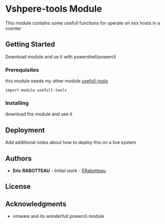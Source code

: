 # Vshpere-tools Module

This module contains some usefull functions for operate on esx hosts in a vcenter

## Getting Started

Download module and ue it with powershell/powercli

### Prerequisites

this module needs my other module [usefull-tools](https://github.com/ERabotteau/Usefull-Tools)


```
import-module usefull-tools
```

### Installing

download the module and use it


## Deployment

Add additional notes about how to deploy this on a live system


## Authors

* **Eric RABOTTEAU** - *Initial work* - [ERabotteau](https://github.com/ERabotteau)

## License



## Acknowledgments

* vmware and its wonderfull powercli module
